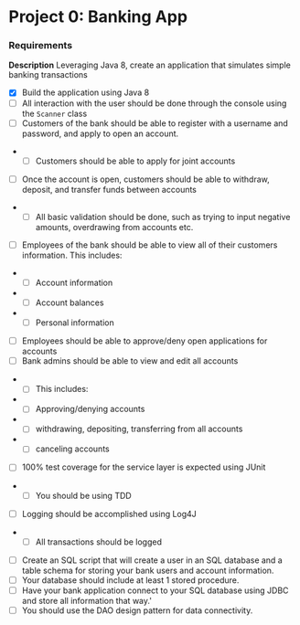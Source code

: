 # Project 0: Banking App

### Requirements

**Description**
Leveraging Java 8, create an application that simulates simple banking transactions

- [x]	Build the application using Java 8
- [ ]	All interaction with the user should be done through the console using the `Scanner` class
- [ ]	Customers of the bank should be able to register with a username and password, and apply to open an account.
- - [ ] Customers should be able to apply for joint accounts
- [ ]	Once the account is open, customers should be able to withdraw, deposit, and transfer funds between accounts
- - [ ] All basic validation should be done, such as trying to input negative amounts, overdrawing from accounts etc.
- [ ]	Employees of the bank should be able to view all of their customers information. This includes:
- - [ ] Account information
- - [ ] Account balances
- - [ ] Personal information
- [ ]	Employees should be able to approve/deny open applications for accounts
- [ ]	Bank admins should be able to view and edit all accounts
- - [ ] This includes:
- - [ ] Approving/denying accounts
- - [ ] withdrawing, depositing, transferring from all accounts
- - [ ] canceling accounts
- [ ]	100% test coverage for the service layer is expected using JUnit
- - [ ] You should be using TDD
- [ ]	Logging should be accomplished using Log4J
- - [ ] All transactions should be logged

- [ ] Create an SQL script that will create a user in an SQL database and a table schema for storing your bank users and account information.
- [ ] Your database should include at least 1 stored procedure.
- [ ] Have your bank application connect to your SQL database using JDBC and store all information that way.'
- [ ] You should use the DAO design pattern for data connectivity.

